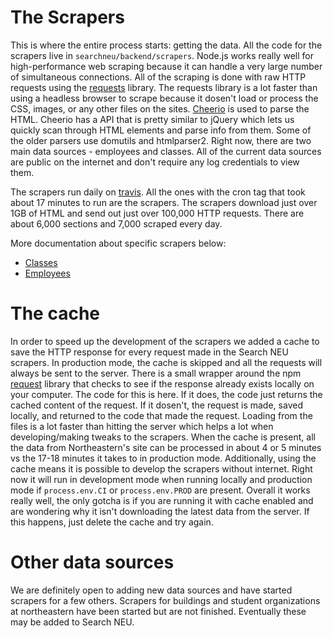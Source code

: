
# The Scrapers

This is where the entire process starts: getting the data. All the code for the scrapers live in `searchneu/backend/scrapers`. Node.js works really well for high-performance web scraping because it can handle a very large number of simultaneous connections. All of the scraping is done with raw HTTP requests using the [requests](https://www.npmjs.com/package/request) library. The requests library is a lot faster than using a headless browser to scrape because it dosen't load or process the CSS, images, or any other files on the sites. [Cheerio](https://cheerio.js.org/) is used to parse the HTML. Cheerio has a API that is pretty similar to jQuery which lets us quickly scan through HTML elements and parse info from them. Some of the older parsers use domutils and htmlparser2. Right now, there are two main data sources - employees and classes. All of the current data sources are public on the internet and don't require any log credentials to view them. 

The scrapers run daily on [travis](https://travis-ci.org/ryanhugh/searchneu/builds). All the ones with the cron tag that took about 17 minutes to run are the scrapers. The scrapers download just over 1GB of HTML and send out just over 100,000 HTTP requests. There are about 6,000 sections and 7,000 scraped every day. 

More documentation about specific scrapers below:

- [Classes](Classes.md)
- [Employees](Employees.md)

# The cache

In order to speed up the development of the scrapers we added a cache to save the HTTP response for every request made in the Search NEU scrapers. In production mode, the cache is skipped and all the requests will always be sent to the server. There is a small wrapper around the npm [request](https://github.com/request/request) library that checks to see if the response already exists locally on your computer. The code for this is here. If it does, the code just returns the cached content of the request. If it dosen't, the request is made, saved locally, and returned to the code that made the request. Loading from the files is a lot faster than hitting the server which helps a lot when developing/making tweaks to the scrapers. When the cache is present, all the data from Northeastern's site can be processed in about 4 or 5 minutes vs the 17-18 minutes it takes to in production mode. Additionally, using the cache means it is possible to develop the scrapers without internet.  Right now it will run in development mode when running locally and production mode if `process.env.CI` or `process.env.PROD` are present. Overall it works really well, the only gotcha is if you are running it with cache enabled and are wondering why it isn't downloading the latest data from the server. If this happens, just delete the cache and try again. 


# Other data sources

We are definitely open to adding new data sources and have started scrapers for a few others. Scrapers for 
 buildings and student organizations at northeastern have been started but are not finished. Eventually these may be added to Search NEU. 


